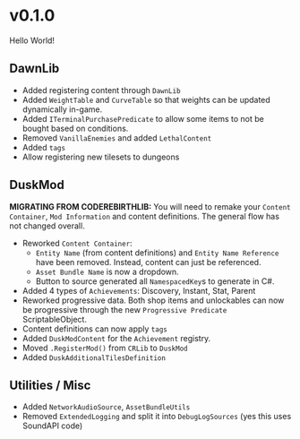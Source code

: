 # v0.1.0

Hello World!

## DawnLib

- Added registering content through `DawnLib`
- Added `WeightTable` and `CurveTable` so that weights can be updated dynamically in-game.
- Added `ITerminalPurchasePredicate` to allow some items to not be bought based on conditions.
- Removed `VanillaEnemies` and added `LethalContent`
- Added `tags`
- Allow registering new tilesets to dungeons

## DuskMod

**MIGRATING FROM CODEREBIRTHLIB:** You will need to remake your `Content Container`, `Mod Information` and content definitions. The general flow has not changed overall.

- Reworked `Content Container`:
  - `Entity Name` (from content definitions) and `Entity Name Reference` have been removed. Instead, content can just be referenced.
  - `Asset Bundle Name` is now a dropdown.
  - Button to source generated all `NamespacedKey`s to generate in C#.
- Added 4 types of `Achievements`: Discovery, Instant, Stat, Parent
- Reworked progressive data. Both shop items and unlockables can now be progressive through the new `Progressive Predicate` ScriptableObject.
- Content definitions can now apply `tags`
- Added `DuskModContent` for the `Achievement` registry.
- Moved `.RegisterMod()` from `CRLib` to `DuskMod`
- Added `DuskAdditionalTilesDefinition`

## Utilities / Misc

- Added `NetworkAudioSource`, `AssetBundleUtils`
- Removed `ExtendedLogging` and split it into `DebugLogSources` (yes this uses SoundAPI code)
